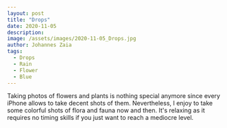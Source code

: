 ```yaml
---
layout: post
title: "Drops"
date: 2020-11-05
description: 
image: /assets/images/2020-11-05_Drops.jpg
author: Johannes Zaia
tags: 
  - Drops
  - Rain
  - Flower
  - Blue
---
```

Taking photos of flowers and plants is nothing special anymore since every iPhone allows to take decent shots of them. Nevertheless, I enjoy to take some colorful shots of flora and fauna now and then. It's relaxing as it requires no timing skills if you just want to reach a mediocre level.